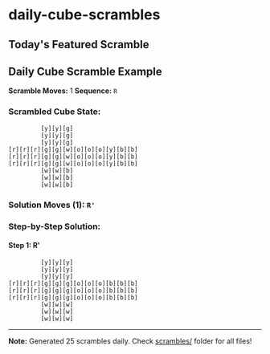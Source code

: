 # daily-cube-scrambles

## Today's Featured Scramble
## Daily Cube Scramble Example
**Scramble Moves:** 1
**Sequence:** `R`

### Scrambled Cube State:
```
         [y][y][g]
         [y][y][g]
         [y][y][g]
[r][r][r][g][g][w][o][o][o][y][b][b]
[r][r][r][g][g][w][o][o][o][y][b][b]
[r][r][r][g][g][w][o][o][o][y][b][b]
         [w][w][b]
         [w][w][b]
         [w][w][b]

```

### Solution Moves (1): `R'`

### Step-by-Step Solution:
#### Step 1: R'
```
         [y][y][y]
         [y][y][y]
         [y][y][y]
[r][r][r][g][g][g][o][o][o][b][b][b]
[r][r][r][g][g][g][o][o][o][b][b][b]
[r][r][r][g][g][g][o][o][o][b][b][b]
         [w][w][w]
         [w][w][w]
         [w][w][w]

```

---
**Note:** Generated 25 scrambles daily. Check [scrambles/](scrambles/) folder for all files!

